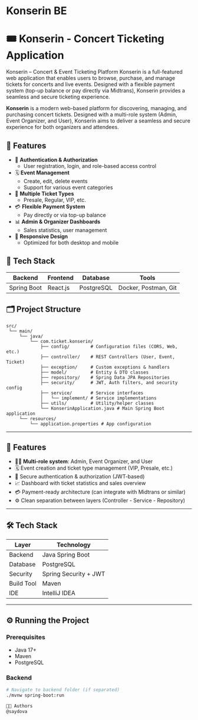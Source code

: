 # Konserin BE
# 🎟️ Konserin - Concert Ticketing Application
Konserin – Concert &amp; Event Ticketing Platform Konserin is a full-featured web application that enables users to browse, purchase, and manage tickets for concerts and live events. Designed with a flexible payment system (top-up balance or pay directly via Midtrans), Konserin provides a seamless and secure ticketing experience.

**Konserin** is a modern web-based platform for discovering, managing, and purchasing concert tickets. Designed with a multi-role system (Admin, Event Organizer, and User), Konserin aims to deliver a seamless and secure experience for both organizers and attendees.

## 🚀 Features

- 🔐 **Authentication & Authorization**
  - User registration, login, and role-based access control
- 🗓️ **Event Management**
  - Create, edit, delete events
  - Support for various event categories
- 🎫 **Multiple Ticket Types**
  - Presale, Regular, VIP, etc.
- 💳 **Flexible Payment System**
  - Pay directly or via top-up balance
- 📊 **Admin & Organizer Dashboards**
  - Sales statistics, user management
- 📱 **Responsive Design**
  - Optimized for both desktop and mobile

## 🧱 Tech Stack

| Backend       | Frontend        | Database   | Tools                    |
|---------------|-----------------|------------|--------------------------|
| Spring Boot   | React.js        | PostgreSQL | Docker, Postman, Git     |

## 🗂️ Project Structure
```
src/
 └── main/
     └── java/
         └── com.ticket.konserin/
             ├── config/        # Configuration files (CORS, Web, etc.)
             ├── controller/    # REST Controllers (User, Event, Ticket)
             ├── exception/     # Custom exceptions & handlers
             ├── model/         # Entity & DTO classes
             ├── repository/    # Spring Data JPA Repositories
             ├── security/      # JWT, Auth filters, and security config
             ├── service/       # Service interfaces
             │   └── implement/ # Service implementations
             ├── utils/         # Utility/helper classes
             └── KonserinApplication.java # Main Spring Boot application
     └── resources/
         └── application.properties # App configuration
```

---

## 🚀 Features

- 🧑‍💼 **Multi-role system**: Admin, Event Organizer, and User
- 🗓️ Event creation and ticket type management (VIP, Presale, etc.)
- 🔐 Secure authentication & authorization (JWT-based)
- 📈 Dashboard with ticket statistics and sales overview
- 💳 Payment-ready architecture (can integrate with Midtrans or similar)
- ⚙️ Clean separation between layers (Controller - Service - Repository)

---

## 🛠️ Tech Stack

| Layer        | Technology               |
|--------------|---------------------------|
| Backend      | Java Spring Boot          |
| Database     | PostgreSQL                |
| Security     | Spring Security + JWT     |
| Build Tool   | Maven                     |
| IDE          | IntelliJ IDEA             |

---

## ⚙️ Running the Project

### Prerequisites
- Java 17+
- Maven
- PostgreSQL

### Backend
```bash
# Navigate to backend folder (if separated)
./mvnw spring-boot:run

👨‍💻 Authors
@saydova
